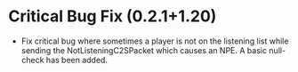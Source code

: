 # Critical Bug Fix (0.2.1+1.20)
 - Fix critical bug where sometimes a player is not on the listening list while sending the NotListeningC2SPacket which causes an NPE. A basic null-check has been added.
